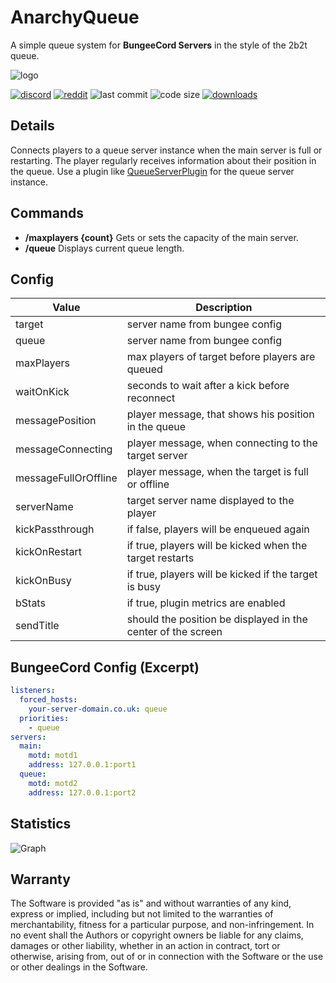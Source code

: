 # AnarchyQueue

A simple queue system for **BungeeCord Servers** in the style of the 2b2t queue.

![logo](https://github.com/zeroBzeroT/AnarchyQueue/blob/main/logo.jpg?raw=true)

[![discord](https://img.shields.io/discord/895546064260718622?logo=discord)](https://discord.0b0t.org)
[![reddit](https://img.shields.io/reddit/subreddit-subscribers/0b0t)](https://old.reddit.com/r/0b0t/)
![last commit](https://img.shields.io/github/last-commit/zeroBzeroT/AnarchyQueue)
![code size](https://img.shields.io/github/languages/code-size/zeroBzeroT/AnarchyQueue)
[![downloads](https://img.shields.io/github/downloads/zeroBzeroT/AnarchyQueue/total)](https://github.com/zeroBzeroT/AnarchyQueue/releases)

## Details

Connects players to a queue server instance when the main server is full or restarting. The player regularly receives information about their position in the queue.
Use a plugin like [QueueServerPlugin](https://github.com/zeroBzeroT/QueueServerPlugin/) for the queue server instance.

## Commands

- **/maxplayers {count}**   Gets or sets the capacity of the main server.
- **/queue**   Displays current queue length.

## Config

| Value                | Description                                                  |
|----------------------|--------------------------------------------------------------|
| target               | server name from bungee config                               |
| queue                | server name from bungee config                               |
| maxPlayers           | max players of target before players are queued              |
| waitOnKick           | seconds to wait after a kick before reconnect                |
| messagePosition      | player message, that shows his position in the queue         |
| messageConnecting    | player message, when connecting to the target server         |
| messageFullOrOffline | player message, when the target is full or offline           |
| serverName           | target server name displayed to the player                   |
| kickPassthrough      | if false, players will be enqueued again                     |
| kickOnRestart        | if true, players will be kicked when the target restarts     |
| kickOnBusy           | if true, players will be kicked if the target is busy        |
| bStats               | if true, plugin metrics are enabled                          |
| sendTitle            | should the position be displayed in the center of the screen |

## BungeeCord Config (Excerpt)

```yml
listeners:
  forced_hosts:
    your-server-domain.co.uk: queue
  priorities:
    - queue
servers:
  main:
    motd: motd1
    address: 127.0.0.1:port1
  queue:
    motd: motd2
    address: 127.0.0.1:port2
```

## Statistics

![Graph](https://bstats.org/signatures/bungeecord/0b0t_AnarchyQueue.svg)

## Warranty

The Software is provided "as is" and without warranties of any kind, express
or implied, including but not limited to the warranties of merchantability,
fitness for a particular purpose, and non-infringement. In no event shall the
Authors or copyright owners be liable for any claims, damages or other
liability, whether in an action in contract, tort or otherwise, arising from,
out of or in connection with the Software or the use or other dealings in the
Software.